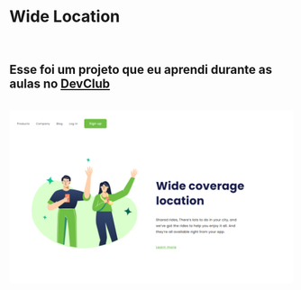 <h1>Wide Location</h1>
<br>
<H2>Esse foi um projeto que eu aprendi durante as aulas no <a href="https://aulas.devclub.com.br/m/courses">DevClub</a></H2>
<br>
<img src="https://github.com/cauamoura7/Wide-Location/blob/main/img/desktop.png?raw=true" />
